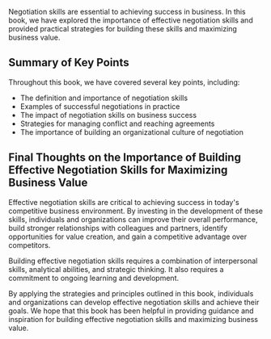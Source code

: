 

Negotiation skills are essential to achieving success in business. In this book, we have explored the importance of effective negotiation skills and provided practical strategies for building these skills and maximizing business value.

Summary of Key Points
---------------------

Throughout this book, we have covered several key points, including:

* The definition and importance of negotiation skills
* Examples of successful negotiations in practice
* The impact of negotiation skills on business success
* Strategies for managing conflict and reaching agreements
* The importance of building an organizational culture of negotiation

Final Thoughts on the Importance of Building Effective Negotiation Skills for Maximizing Business Value
-------------------------------------------------------------------------------------------------------

Effective negotiation skills are critical to achieving success in today's competitive business environment. By investing in the development of these skills, individuals and organizations can improve their overall performance, build stronger relationships with colleagues and partners, identify opportunities for value creation, and gain a competitive advantage over competitors.

Building effective negotiation skills requires a combination of interpersonal skills, analytical abilities, and strategic thinking. It also requires a commitment to ongoing learning and development.

By applying the strategies and principles outlined in this book, individuals and organizations can develop effective negotiation skills and achieve their goals. We hope that this book has been helpful in providing guidance and inspiration for building effective negotiation skills and maximizing business value.